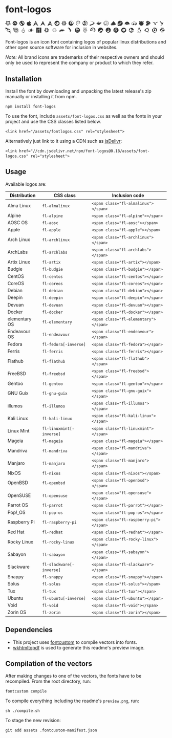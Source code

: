 # font-logos #

![Available logos](assets/preview.png)

Font-logos is an icon font containing logos of popular linux distributions and other open source software for inclusion in websites.

*Note:* All brand icons are trademarks of their respective owners and should only be used to represent the company or product to which they refer.

## Installation ##

Install the font by downloading and unpacking the latest release's zip manually or installing it from npm.

	npm install font-logos

To use the font, include `assets/font-logos.css` as well as the
fonts in your project and use the CSS classes listed below.

	<link href="/assets/fontlogos.css" rel="stylesheet">

Alternatively just link to it using a CDN such as [jsDelivr](//jsdelivr.com):

	<link href="//cdn.jsdelivr.net/npm/font-logos@0.18/assets/font-logos.css" rel="stylesheet">

## Usage ##


Available logos are:

| Distribution  | CSS class                  | Inclusion code                          |
| ------------- | -------------------------- | --------------------------------------- |
| Alma Linux    | `fl-almalinux`             | `<span class="fl-almalinux"></span>`    |
| Alpine        | `fl-alpine`                | `<span class="fl-alpine"></span>`       |
| AOSC OS       | `fl-aosc`                  | `<span class="fl-aosc"></span>`         |
| Apple         | `fl-apple`                 | `<span class="fl-apple"></span>`        |
| Arch Linux    | `fl-archlinux`             | `<span class="fl-archlinux"></span>`    |
| ArchLabs      | `fl-archlabs`              | `<span class="fl-archlabs"></span>`     |
| Artix Linux   | `fl-artix`                 | `<span class="fl-artix"></span>`        |
| Budgie        | `fl-budgie`                | `<span class="fl-budgie"></span>`       |
| CentOS        | `fl-centos`                | `<span class="fl-centos"></span>`       |
| CoreOS        | `fl-coreos`                | `<span class="fl-coreos"></span>`       |
| Debian        | `fl-debian`                | `<span class="fl-debian"></span>`       |
| Deepin        | `fl-deepin`                | `<span class="fl-deepin"></span>`       |
| Devuan        | `fl-devuan`                | `<span class="fl-devuan"></span>`       |
| Docker        | `fl-docker`                | `<span class="fl-docker"></span>`       |
| elementary OS | `fl-elementary`            | `<span class="fl-elementary"></span>`   |
| Endeavour OS  | `fl-endeavour`             | `<span class="fl-endeavour"></span>`    |
| Fedora        | `fl-fedora[-inverse]`      | `<span class="fl-fedora"></span>`       |
| Ferris        | `fl-ferris`                | `<span class="fl-ferris"></span>`       |
| Flathub       | `fl-flathub`               | `<span class="fl-flathub"></span>`      |
| FreeBSD       | `fl-freebsd`               | `<span class="fl-freebsd"></span>`      |
| Gentoo        | `fl-gentoo`                | `<span class="fl-gentoo"></span>`       |
| GNU Guix      | `fl-gnu-guix`              | `<span class="fl-gnu-guix"></span>`     |
| illumos       | `fl-illumos`               | `<span class="fl-illumos"></span>`      |
| Kali Linux    | `fl-kali-linux`            | `<span class="fl-kali-linux"></span>`   |
| Linux Mint    | `fl-linuxmint[-inverse]`   | `<span class="fl-linuxmint"></span>`    |
| Mageia        | `fl-mageia`                | `<span class="fl-mageia"></span>`       |
| Mandriva      | `fl-mandriva`              | `<span class="fl-mandriva"></span>`     |
| Manjaro       | `fl-manjaro`               | `<span class="fl-manjaro"></span>`      |
| NixOS         | `fl-nixos`                 | `<span class="fl-nixos"></span>`        |
| OpenBSD       | `fl-openbsd`               | `<span class="fl-openbsd"></span>`      |
| OpenSUSE      | `fl-opensuse`              | `<span class="fl-opensuse"></span>`     |
| Parrot OS     | `fl-parrot`                | `<span class="fl-parrot"></span>`       |
| Pop!_OS       | `fl-pop-os`                | `<span class="fl-pop-os"></span>`       |
| Raspberry Pi  | `fl-raspberry-pi`          | `<span class="fl-raspberry-pi"></span>` |
| Red Hat       | `fl-redhat`                | `<span class="fl-redhat"></span>`       |
| Rocky Linux   | `fl-rocky-linux`           | `<span class="fl-rocky-linux"></span>`  |
| Sabayon       | `fl-sabayon`               | `<span class="fl-sabayon"></span>`      |
| Slackware     | `fl-slackware[-inverse]`   | `<span class="fl-slackware"></span>`    |
| Snappy        | `fl-snappy`                | `<span class="fl-snappy"></span>`       |
| Solus         | `fl-solus`                 | `<span class="fl-solus"></span>`        |
| Tux           | `fl-tux`                   | `<span class="fl-tux"></span>`          |
| Ubuntu        | `fl-ubuntu[-inverse]`      | `<span class="fl-ubuntu"></span>`       |
| Void          | `fl-void`                  | `<span class="fl-void"></span>`         |
| Zorin OS      | `fl-zorin`                 | `<span class="fl-zorin"></span>`        |

## Dependencies ##
* This project uses [fontcustom](https://github.com/FontCustom/fontcustom) to compile vectors into fonts.
* [wkhtmltopdf](http://wkhtmltopdf.org/) is used to generate this readme's preview image.

## Compilation of the vectors ##

After making changes to one of the vectors, the fonts have to be recompiled.
From the root directory, run:

	fontcustom compile

To compile everything including the readme's `preview.png`, run:

	sh ./compile.sh

To stage the new revision:

	git add assets .fontcustom-manifest.json
